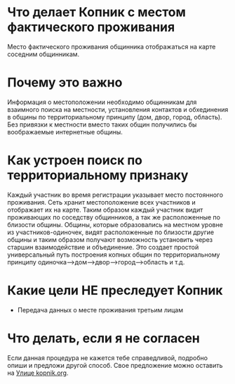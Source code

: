 # Что делает Копник с местом фактического проживания

Место фактического проживания общинника отображаться на карте соседним общинникам.

# Почему это важно

Информация о местоположении необходимо общинникам для взаимного поиска на местности, установления контактов и обхединения в общины по территориальному принципу (дом, двор, город, область). Без привязки к местности вместо таких общин получились бы воображаемые интернетные общины.

# Как устроен поиск по территориальному признаку

Каждый участник во время регистрации указывает место постоянного проживания. Сеть хранит местоположение всех участников и отображает их на карте. Таким образом каждый участник видит проживающих по соседству общинников, а так же расположенные по близости общины. Общины, которые образовались на местном уровне из участников-одиночек, видят расположенные по близости другие общины и таким образом получают возможность установить через старшин взаимодействие и объединение. Это создает простой универсальный путь построения копных общин по территориальному принципу одиночка-->дом-->двор-->город-->область и т.д.

# Какие цели НЕ преследует Копник

 - Передача данных о месте проживания третьим лицам

# Что делать, если я не согласен

Если данная процедура не кажется тебе справедливой, подробно опиши и предложи другой способ. Свое предложение можно оставить на [Улице kopnik.org](https://vk.me/join/gPg9/g6wjgknBe034BdDdOdcjvU1MtJKZ7o=).
